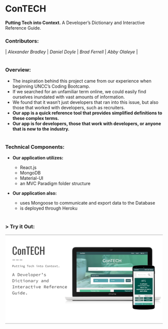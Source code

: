 # ConTECH
__Putting Tech into Context.__ A Developer’s Dictionary and Interactive Reference Guide.

### Contributors:
| _Alexander Bradley_ | _Daniel Doyle_ | _Brad Ferrell_ | _Abby Olaleye_ |

#

### Overview:
* The inspiration behind this project came from our experience when beginning UNCC’s Coding Bootcamp. 
* If we searched for an unfamiliar term online, we could easily find ourselves inundated with vast amounts of information.
* We found that it wasn’t just developers that ran into this issue, but also those that worked with developers, such as recruiters.
* __Our app is a quick reference tool that provides simplified definitions to these complex terms.__
* __Our app is for developers, those that work with developers, or anyone that is new to the industry.__

#

### Technical Components: 

* __Our application utilizes:__
    * React.js
    * MongoDB
    * Material-UI
    * an MVC Paradigm folder structure

* __Our application also:__
    * uses Mongoose to communicate and export data to the Database
    * is deployed through Heroku
    
#

### > __Try it Out:__
[![conTECH](contech1.png)](https://contech-app.herokuapp.com/)
